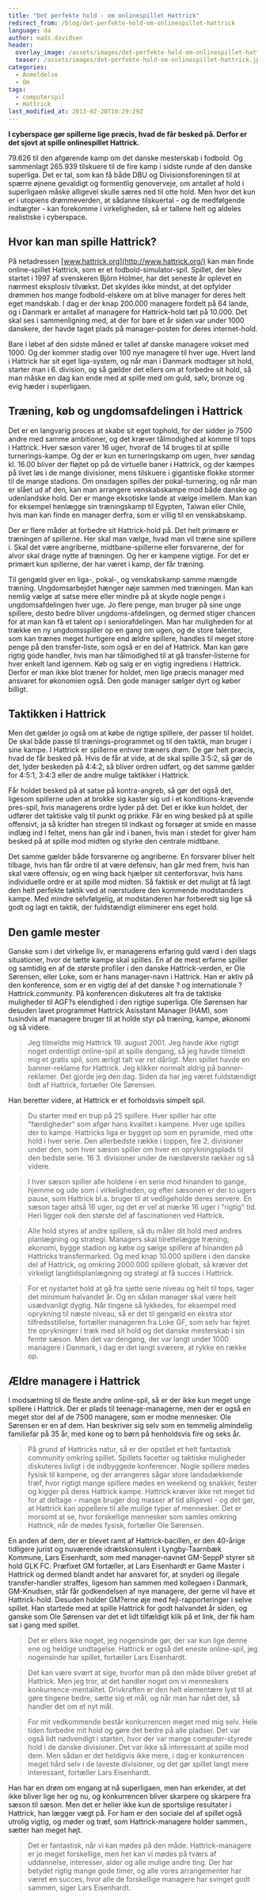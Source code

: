 ```yaml
---
title: "Det perfekte hold - om onlinespillet Hattrick"
redirect_from: /blog/det-perfekte-hold-om-onlinespillet-hattrick
language: da
author: mads.davidsen
header:
  overlay_image: /assets/images/det-perfekte-hold-om-onlinespillet-hattrick.jpg
  teaser: /assets/images/det-perfekte-hold-om-onlinespillet-hattrick.jpg
categories:
  - Anmeldelse
  - Om
tags:
  - computerspil
  - Hattrick
last_modified_at: 2013-02-20T10:29:29Z
---
```


**I cyberspace gør spillerne lige præcis, hvad de får besked på. Derfor er det sjovt at spille onlinespillet Hattrick.**

79.626 til den afgørende kamp om det danske mesterskab i fodbold. Og sammenlagt 265.939 tilskuere til de fire kamp i sidste runde af den danske superliga. Det er tal, som kan få både DBU og Divisionsforeningen til at spærre øjnene gevaldigt og formentlig genoverveje, om antallet af hold i superligaen måske alligevel skulle særes ned til otte hold. Men hvor det kun er i utopiens drømmeverden, at sådanne tilskuertal - og de medfølgende indtægter - kan forekomme i virkeligheden, så er tallene helt og aldeles realistiske i cyberspace.

## Hvor kan man spille Hattrick?

På netadressen [www.hattrick.org](http://www.hattrick.org/) kan man finde online-spillet Hattrick, som er et fodbold-simulator-spil. Spillet, der blev startet i 1997 af svenskeren Björn Holmer, har det seneste år oplevet en nærmest eksplosiv tilvækst. Det skyldes ikke mindst, at det opfylder drømmen hos mange fodbold-elskere om at blive manager for deres helt eget mandskab. I dag er der knap 200.000 managere fordelt på 64 lande, og i Danmark er antallet af managere for Hattrick-hold tæt på 10.000. Det skal ses i sammenligning med, at der for bare et år siden var under 1000 danskere, der havde taget plads på manager-posten for deres internet-hold.

Bare i løbet af den sidste måned er tallet af danske managere vokset med 1000. Og der kommer stadig over 100 nye managere til hver uge. Hvert land i Hattrick har sit eget liga-system, og når man i Danmark modtager sit hold, starter man i 6. division, og så gælder det ellers om at forbedre sit hold, så man måske en dag kan ende med at spille med om guld, sølv, bronze og evig hæder i superligaen.

## Træning, køb og ungdomsafdelingen i Hattrick

Det er en langvarig proces at skabe sit eget tophold, for der sidder jo 7500 andre med samme ambitioner, og det kræver tålmodighed at komme til tops i Hattrick. Hver sæson varer 16 uger, hvoraf de 14 bruges til at spille turnerings-kampe. Og der er kun en turneringskamp om ugen, hver søndag kl. 16.00 bliver der fløjtet op på de virtuelle baner i Hattrick, og der kæmpes på livet løs i de mange divisioner, mens tilskuere i gigantiske flokke stormer til de mange stadions. Om onsdagen spilles der pokal-turnering, og når man er slået ud af den, kan man arrangere venskabskampe mod både danske og udenlandske hold. Der er mange eksotiske lande at vælge imellem. Man kan for eksempel henlægge sin træningskamp til Egypten, Taiwan eller Chile, hvis man kan finde en manager derfra, som er villig til en venskabskamp.

Der er flere måder at forbedre sit Hattrick-hold på. Det helt primære er træningen af spillerne. Her skal man vælge, hvad man vil træne sine spillere i. Skal det være angriberne, midtbane-spillerne eller forsvarerne, der for alvor skal drage nytte af træningen. Og her er kampene vigtige. For det er primært kun spillerne, der har været i kamp, der får træning.

Til gengæld giver en liga-, pokal-, og venskabskamp samme mængde træning. Ungdomsarbejdet hænger nøje sammen med træningen. Man kan nemlig vælge at satse mere eller mindre på at skyde nogle penge i ungdomsafdelingen hver uge. Jo flere penge, man bruger på sine unge spillere, desto bedre bliver ungdoms-afdelingen, og dermed stiger chancen for at man kan få et talent op i seniorafdelingen. Man har muligheden for at trække en ny ungdomsspiller op en gang om ugen, og de store talenter, som kan trænes meget hurtigere end ældre spillere, handles til meget store penge på den transfer-liste, som også er en del af Hattrick. Man kan gøre rigtig gode handler, hvis man har tålmodighed til at gå transfer-listerne for hver enkelt land igennem. Køb og salg er en vigtig ingrediens i Hattrick. Derfor er man ikke blot træner for holdet, men lige præcis manager med ansvaret for økonomien også. Den gode manager sælger dyrt og køber billigt.

## Taktikken i Hattrick

Men det gælder jo også om at købe de rigtige spillere, der passer til holdet. De skal både passe til trænings-programmet og til den taktik, man bruger i sine kampe. I Hattrick er spillerne enhver træners drøm. De gør helt præcis, hvad de får besked på. Hvis de får at vide, at de skal spille 3:5:2, så gør de det, lyder beskeden på 4:4:2, så bliver ordren udført, og det samme gælder for 4:5:1, 3:4:3 eller de andre mulige taktikker i Hattrick.

Får holdet besked på at satse på kontra-angreb, så gør det også det, ligesom spillerne uden at brokke sig kaster sig ud i et konditions-krævende pres-spil, hvis managerens ordre lyder på det. Det er ikke kun holdet, der udfører det taktiske valg til punkt og prikke. Får en wing besked på at spille offensivt, ja så kridter han stregen til indkast og forsøger at smide en masse indlæg ind i feltet, mens han går ind i banen, hvis man i stedet for giver ham besked på at spille mod midten og styrke den centrale midtbane.

Det samme gælder både forsvarerne og angriberne. En forsvarer bliver helt tilbage, hvis han får ordre til at være defensiv, han går med frem, hvis han skal være offensiv, og en wing back hjælper sit centerforsvar, hvis hans individuelle ordre er at spille mod midten. Så faktisk er det muligt at få lagt den helt perfekte taktik ved at nærstudere den kommende modstanders kampe. Med mindre selvfølgelig, at modstanderen har forberedt sig lige så godt og lagt en taktik, der fuldstændigt eliminerer ens eget hold.

## Den gamle mester

Ganske som i det virkelige liv, er managerens erfaring guld værd i den slags situationer, hvor de tætte kampe skal spilles. En af de mest erfarne spiller og samtidig en af de største profiler i den danske Hattrick-verden, er Ole Sørensen, eller Loke, som er hans manager-navn i Hattrick. Han er aktiv på den konference, som er en vigtig del af det danske ? og internationale ? Hattrick.community. På konferencen diskuteres alt fra de taktiske muligheder til AGF?s elendighed i den rigtige superliga. Ole Sørensen har desuden lavet programmet Hattrick Asisstant Manager (HAM), som tusindvis af managere bruger til at holde styr på træning, kampe, økonomi og så videre.

> Jeg tilmeldte mig Hattrick 19. august 2001. Jeg havde ikke rigtigt noget ordentligt online-spil at spille dengang, så jeg havde tilmeldt mig et gratis spil, som ærligt talt var ret dårligt. Men spillet havde en banner-reklame for Hattrick. Jeg klikker normalt aldrig på banner-reklamer. Det gjorde jeg den dag. Siden da har jeg været fuldstændigt bidt af Hattrick, fortæller Ole Sørensen.

Han beretter videre, at Hattrick er et forholdsvis simpelt spil.

> Du starter med en trup på 25 spillere. Hver spiller har otte "færdigheder" som afgør hans kvalitet i kampene. Hver uge spilles der to kampe. Hattricks liga er bygget op som en pyramide, med otte hold i hver serie. Den allerbedste række i toppen, fire 2. divisioner under den, som hver sæson spiller om hver en oprykningsplads til den bedste serie. 16 3. divisioner under de næstøverste rækker og så videre.

> I hver sæson spiller alle holdene i en serie mod hinanden to gange, hjemme og ude som i virkeligheden, og efter sæsonen er der to ugers pause, som Hattrick bl.a. bruger til at vedligeholde deres servere. En sæson tager altså 16 uger, og det er vel at mærke 16 uger i "rigtig" tid. Heri ligger nok den største del af fascinationen ved Hattrick.

> Alle hold styres af andre spillere, så du måler dit hold med andres planlægning og strategi. Managers skal tilrettelægge træning, økonomi, bygge stadion og købe og sælge spillere af hinanden på Hattricks transfermarked. Og med knap 10.000 spillere i den danske del af Hattrick, og omkring 2000.000 spillere globalt, så kræver det virkeligt langtidsplanlægning og strategi at få succes i Hattrick.

> For et nystartet hold at gå fra sjette serie niveau og helt til tops, tager det minimum halvandet år. Og en sådan manager skal være helt usædvanligt dygtig. Når tingene så lykkedes, for eksempel med oprykning til næste niveau, så er det til gengæld en ekstra stor tilfredsstillelse, fortæller manageren fra Loke GF, som selv har fejret tre oprykninger i træk med sit hold og det danske mesterskab i sin femte sæson. Men det var dengang, der var langt under 1000 managere i Danmark, i dag er det langt sværere, at rykke en række op.

## Ældre managere i Hattrick

I modsætning til de fleste andre online-spil, så er der ikke kun meget unge spillere i Hattrick. Der er plads til teenage-managerne, men der er også en meget stor del af de 7500 managere, som er modne mennesker. Ole Sørensen er en af dem. Han beskriver sig selv som en temmelig almindelig familiefar på 35 år, med kone og to børn på henholdsvis fire og seks år.

> På grund af Hattricks natur, så er der opstået et helt fantastisk community omkring spillet. Spillets facetter og taktiske muligheder diskuteres livligt i de indbyggede konferencer. Nogle spillere mødes fysisk til kampene, og der arrangeres sågar store landsdækkende træf, hvor rigtigt mange spillere mødes en weekend og snakker, fester og kigger på deres Hattrick kampe. Hattrick kræver ikke ret meget tid for at deltage - mange bruger dog masser af tid alligevel - og det gør, at Hattrick kan appellere til alle mulige typer af mennesker. Det er morsomt at se, hvor forskellige mennesker som samles omkring Hattrick, når de mødes fysisk, fortæller Ole Sørensen.

En anden af dem, der er blevet ramt af Hattrick-bacillen, er den 40-årige tidligere jurist og nuværende idrætskonsulent i Lyngby-Taarnbæk Kommune, Lars Eisenhardt, som med manager-navnet GM-SeppP styrer sit hold GLK FC. Præfixet GM fortæller, at Lars Eisenhardt er Game Master i Hattrick og dermed blandt andet har ansvaret for, at snyderi og illegale transfer-handler straffes, ligesom han sammen med kollegaen i Danmark, GM-Knudsen, står får godkendelsen af nye managere, der gerne vil have et Hattrick-hold. Desuden holder GM?erne øje med fejl-rapporteringer i selve spillet. Han startede med at spille Hattrick for godt halvandet år siden, og ganske som Ole Sørensen var det et lidt tilfældigt klik på et link, der fik ham sat i gang med spillet.

> Det er ellers ikke noget, jeg nogensinde gør, der var kun lige denne ene og heldige undtagelse. Hattrick er også det eneste online-spil, jeg nogensinde har spillet, fortæller Lars Eisenhardt.

> Det kan være svært at sige, hvorfor man på den måde bliver grebet af Hattrick. Men jeg tror, at det handler noget om vi menneskers konkurrence-mentalitet. Drivkraften er den helt elementære lyst til at gøre tingene bedre, sætte sig et mål, og når man har nået det, så handler det om et nyt mål.

> For mit vedkommende består konkurrencen meget med mig selv. Hele tiden forbedre mit hold og gøre det bedre på alle pladser. Det var også lidt nødvendigt i starten, hvor der var mange computer-styrede hold i de danske divisioner. Det var ikke så interessant at spille mod dem. Men sådan er det heldigvis ikke mere, i dag er konkurrencen meget hård selv i de laveste divisioner, og det gør spillet langt mere interessant, fortæller Lars Eisenhardt.

Han har en drøm om engang at nå superligaen, men han erkender, at det ikke bliver lige her og nu, og konkurrencen bliver skarpere og skarpere fra sæson til sæson. Men det er heller ikke kun de sportslige resultater i Hattrick, han lægger vægt på. For ham er den sociale del af spillet også utrolig vigtig, og møder og træf, som Hattrick-managere holder sammen., sætter han meget højt.

> Det er fantastisk, når vi kan mødes på den måde. Hattrick-managere er jo meget forskellige, men her kan vi mødes på tværs af uddannelse, interesser, alder og alle mulige andre ting. Der har betydet rigtig mange gode timer, og alle vores arrangementer har været en succes, hvor alle de forskellige managere har svinget godt sammen, siger Lars Eisenhardt.
